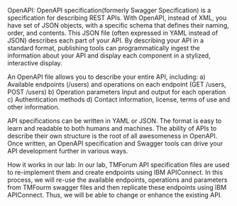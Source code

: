 OpenAPI:
OpenAPI specification(formerly Swagger Specification) is a specification for describing REST APIs. With OpenAPI, instead of XML, you have set of JSON objects, with a specific schema that defines their naming, order, and contents. This JSON file (often expressed in YAML instead of JSON) describes each part of your API. By describing your API in a standard format, publishing tools can programmatically ingest the information about your API and display each component in a stylized, interactive display.

An OpenAPI file allows you to describe your entire API, including:
a) Available endpoints (/users) and operations on each endpoint (GET /users, POST /users)
b) Operation parameters Input and output for each operation
c) Authentication methods
d) Contact information, license, terms of use and other information.

API specifications can be written in YAML or JSON. The format is easy to learn and readable to both humans and machines. The ability of APIs to describe their own structure is the root of all awesomeness in OpenAPI. Once written, an OpenAPI specification and Swagger tools can drive your API development further in various ways.

How it works in our lab:
In our lab, TMForum API specification files are used to re-implement them and create endpoints using IBM APIConnect. In this process, we will re-use the available endpoints, operations and parameters from TMFourm swagger files and then replicate these endpoints using IBM APIConnect. Thus, we will be able to change or enhance the existing API.
